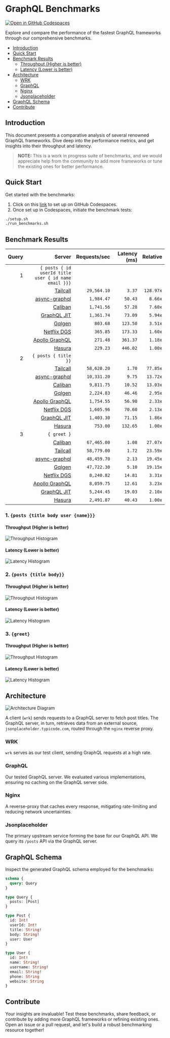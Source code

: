 # GraphQL Benchmarks <!-- omit from toc -->

[![Open in GitHub Codespaces](https://github.com/codespaces/badge.svg)](https://codespaces.new/tailcallhq/graphql-benchmarks)

Explore and compare the performance of the fastest GraphQL frameworks through our comprehensive benchmarks.

- [Introduction](#introduction)
- [Quick Start](#quick-start)
- [Benchmark Results](#benchmark-results)
  - [Throughput (Higher is better)](#throughput-higher-is-better)
  - [Latency (Lower is better)](#latency-lower-is-better)
- [Architecture](#architecture)
  - [WRK](#wrk)
  - [GraphQL](#graphql)
  - [Nginx](#nginx)
  - [Jsonplaceholder](#jsonplaceholder)
- [GraphQL Schema](#graphql-schema)
- [Contribute](#contribute)

[Tailcall]: https://github.com/tailcallhq/tailcall
[Gqlgen]: https://github.com/99designs/gqlgen
[Apollo GraphQL]: https://github.com/apollographql/apollo-server
[Netflix DGS]: https://github.com/netflix/dgs-framework
[Caliban]: https://github.com/ghostdogpr/caliban
[async-graphql]: https://github.com/async-graphql/async-graphql
[Hasura]: https://github.com/hasura/graphql-engine
[GraphQL JIT]: https://github.com/zalando-incubator/graphql-jit

## Introduction

This document presents a comparative analysis of several renowned GraphQL frameworks. Dive deep into the performance metrics, and get insights into their throughput and latency.

> **NOTE:** This is a work in progress suite of benchmarks, and we would appreciate help from the community to add more frameworks or tune the existing ones for better performance.

## Quick Start

Get started with the benchmarks:

1. Click on this [link](https://codespaces.new/tailcallhq/graphql-benchmarks) to set up on GitHub Codespaces.
2. Once set up in Codespaces, initiate the benchmark tests:

```bash
./setup.sh
./run_benchmarks.sh
```

## Benchmark Results

<!-- PERFORMANCE_RESULTS_START -->

| Query | Server | Requests/sec | Latency (ms) | Relative |
|-------:|--------:|--------------:|--------------:|---------:|
| 1 | `{ posts { id userId title user { id name email }}}` |
|| [Tailcall] | `29,564.10` | `3.37` | `128.97x` |
|| [async-graphql] | `1,984.47` | `50.43` | `8.66x` |
|| [Caliban] | `1,741.56` | `57.28` | `7.60x` |
|| [GraphQL JIT] | `1,361.74` | `73.09` | `5.94x` |
|| [Gqlgen] | `803.68` | `123.50` | `3.51x` |
|| [Netflix DGS] | `365.85` | `173.33` | `1.60x` |
|| [Apollo GraphQL] | `271.48` | `361.37` | `1.18x` |
|| [Hasura] | `229.23` | `446.02` | `1.00x` |
| 2 | `{ posts { title }}` |
|| [Tailcall] | `58,620.20` | `1.70` | `77.85x` |
|| [async-graphql] | `10,331.20` | `9.75` | `13.72x` |
|| [Caliban] | `9,811.75` | `10.52` | `13.03x` |
|| [Gqlgen] | `2,224.83` | `46.46` | `2.95x` |
|| [Apollo GraphQL] | `1,754.55` | `56.90` | `2.33x` |
|| [Netflix DGS] | `1,605.96` | `70.60` | `2.13x` |
|| [GraphQL JIT] | `1,403.30` | `71.15` | `1.86x` |
|| [Hasura] | `753.00` | `132.65` | `1.00x` |
| 3 | `{ greet }` |
|| [Caliban] | `67,465.00` | `1.08` | `27.07x` |
|| [Tailcall] | `58,779.00` | `1.72` | `23.59x` |
|| [async-graphql] | `48,459.70` | `2.13` | `19.45x` |
|| [Gqlgen] | `47,722.30` | `5.10` | `19.15x` |
|| [Netflix DGS] | `8,240.82` | `14.81` | `3.31x` |
|| [Apollo GraphQL] | `8,059.75` | `12.61` | `3.23x` |
|| [GraphQL JIT] | `5,244.45` | `19.03` | `2.10x` |
|| [Hasura] | `2,491.87` | `40.43` | `1.00x` |

<!-- PERFORMANCE_RESULTS_END -->



### 1. `{posts {title body user {name}}}`
#### Throughput (Higher is better)

![Throughput Histogram](assets/req_sec_histogram1.png)

#### Latency (Lower is better)

![Latency Histogram](assets/latency_histogram1.png)

### 2. `{posts {title body}}`
#### Throughput (Higher is better)

![Throughput Histogram](assets/req_sec_histogram2.png)

#### Latency (Lower is better)

![Latency Histogram](assets/latency_histogram2.png)

### 3. `{greet}`
#### Throughput (Higher is better)

![Throughput Histogram](assets/req_sec_histogram3.png)

#### Latency (Lower is better)

![Latency Histogram](assets/latency_histogram3.png)

## Architecture

![Architecture Diagram](assets/architecture.png)

A client (`wrk`) sends requests to a GraphQL server to fetch post titles. The GraphQL server, in turn, retrieves data from an external source, `jsonplaceholder.typicode.com`, routed through the `nginx` reverse proxy.

### WRK

`wrk` serves as our test client, sending GraphQL requests at a high rate.

### GraphQL

Our tested GraphQL server. We evaluated various implementations, ensuring no caching on the GraphQL server side.

### Nginx

A reverse-proxy that caches every response, mitigating rate-limiting and reducing network uncertainties.

### Jsonplaceholder

The primary upstream service forming the base for our GraphQL API. We query its `/posts` API via the GraphQL server.

## GraphQL Schema

Inspect the generated GraphQL schema employed for the benchmarks:

```graphql
schema {
  query: Query
}

type Query {
  posts: [Post]
}

type Post {
  id: Int!
  userId: Int!
  title: String!
  body: String!
  user: User
}

type User {
  id: Int!
  name: String!
  username: String!
  email: String!
  phone: String
  website: String
}
```

## Contribute

Your insights are invaluable! Test these benchmarks, share feedback, or contribute by adding more GraphQL frameworks or refining existing ones. Open an issue or a pull request, and let's build a robust benchmarking resource together!
